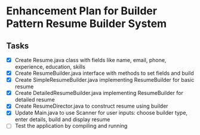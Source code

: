 # Enhancement Plan for Builder Pattern Resume Builder System

## Tasks
- [x] Create Resume.java class with fields like name, email, phone, experience, education, skills
- [x] Create ResumeBuilder.java interface with methods to set fields and build
- [x] Create SimpleResumeBuilder.java implementing ResumeBuilder for basic resume
- [x] Create DetailedResumeBuilder.java implementing ResumeBuilder for detailed resume
- [x] Create ResumeDirector.java to construct resume using builder
- [x] Update Main.java to use Scanner for user inputs: choose builder type, enter details, build and display resume
- [ ] Test the application by compiling and running
